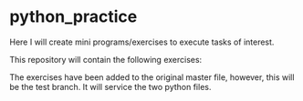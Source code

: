 # python_practice
Here I will create mini programs/exercises to execute tasks of interest.

This repository will contain the following exercises:

The exercises have been added to the original master file, however, this will be the test branch.  It will service the two python files.


